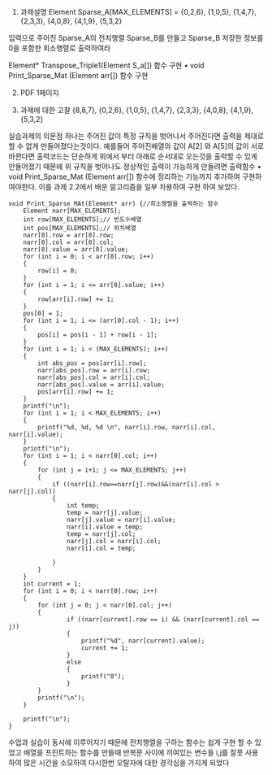 1. 과제설명
Element Sparse_A[MAX_ELEMENTS] =
  {0,2,6},
	{1,0,5},
	{1,4,7},
	{2,3,3},
	{4,0,8},
	{4,1,9},
	{5,3,2}
  
  입력으로 주어진 Sparse_A의 전치행렬 Sparse_B를 만들고
  Sparse_B 저장한 정보를 0을 포함한 희소행렬로 출력하여라

Element* Transpose_Triple1(Element S_a[]) 함수 구현
• void Print_Sparse_Mat (Element arr[]) 함수 구현


2. PDF 1페이지

3. 과제에 대한 고찰
	{8,8,7},
	{0,2,6},
	{1,0,5},
	{1,4,7},
	{2,3,3},
	{4,0,8},
	{4,1,9},
	{5,3,2}

실습과제의 의문점 하나는 주어진 값이 특정 규칙을 벗어나서 주어진다면 출력을 제대로 할 수 없게 만들어졌다는것이다.
예를들어 주어진배열의 값이 A[2] 와 A[5]의 값이 서로 바뀐다면 출력코드는 단순하게 위에서 부터 아래로 순서대로 오는것을 출력할 수 있게 만들어졌기 때문에 위 규칙을 벗어나도 정상적인 출력이 가능하게 만들려면 출력함수
• void Print_Sparse_Mat (Element arr[])
함수에 정리하는 기능까지 추가하여 구현하여야한다.
이를 과제 2.2에서 배운 알고리즘을 일부 차용하여 구현 하여 보았다.


	void Print_Sparse_MAt(Element* arr) {//희소행렬을 출력하는 함수
		Element narr[MAX_ELEMENTS];
		int row[MAX_ELEMENTS];// 빈도수배열
		int pos[MAX_ELEMENTS];// 위치배열
		narr[0].row = arr[0].row;
		narr[0].col = arr[0].col;
		narr[0].value = arr[0].value;
		for (int i = 0; i < arr[0].row; i++)
		{
			row[i] = 0;
		}
		for (int i = 1; i <= arr[0].value; i++)
		{
			row[arr[i].row] += 1; 
		}
		pos[0] = 1;
		for (int i = 1; i <= (arr[0].col - 1); i++)
		{
			pos[i] = pos[i - 1] + row[i - 1];
		}
		for (int i = 1; i < (MAX_ELEMENTS); i++)
		{
			int abs_pos = pos[arr[i].row];
			narr[abs_pos].row = arr[i].row;
			narr[abs_pos].col = arr[i].col;
			narr[abs_pos].value = arr[i].value;
			pos[arr[i].row] += 1;
		}
		printf("\n");
		for (int i = 1; i < MAX_ELEMENTS; i++)
		{
			printf("%d, %d, %d \n", narr[i].row, narr[i].col, narr[i].value);
		}
		printf("\n");
		for (int i = 1; i < narr[0].col; i++)
		{
			for (int j = i+1; j <= MAX_ELEMENTS; j++)
			{
				if ((narr[i].row==narr[j].row)&&(narr[i].col > narr[j].col))
				{
					int temp;
					temp = narr[j].value;
					narr[j].value = narr[i].value;
					narr[i].value = temp;
					temp = narr[j].col;
					narr[j].col = narr[i].col;
					narr[i].col = temp;

				}
			}
		}
		int current = 1;
		for (int i = 0; i < narr[0].row; i++)
		{
			for (int j = 0; j < narr[0].col; j++)
			{
					if ((narr[current].row == i) && (narr[current].col == j))
					{
						printf("%d", narr[current].value);
						current += 1;
					}
					else
					{
						printf("0");
					}
			}
			printf("\n");
		}

		printf("\n");
	}

수업과 실습이 동시에 이루어지기 때문에 전치행렬을 구하는 함수는 쉽게 구현 할 수 있었고
배열을 프린트하는 함수를 만들때 반복문 사이에 끼여있는 변수들 i,j를 잘못 사용하여 많은 시간을 소모하여
다시한번 오탈자에 대한 경각심을 가지게 되었다
